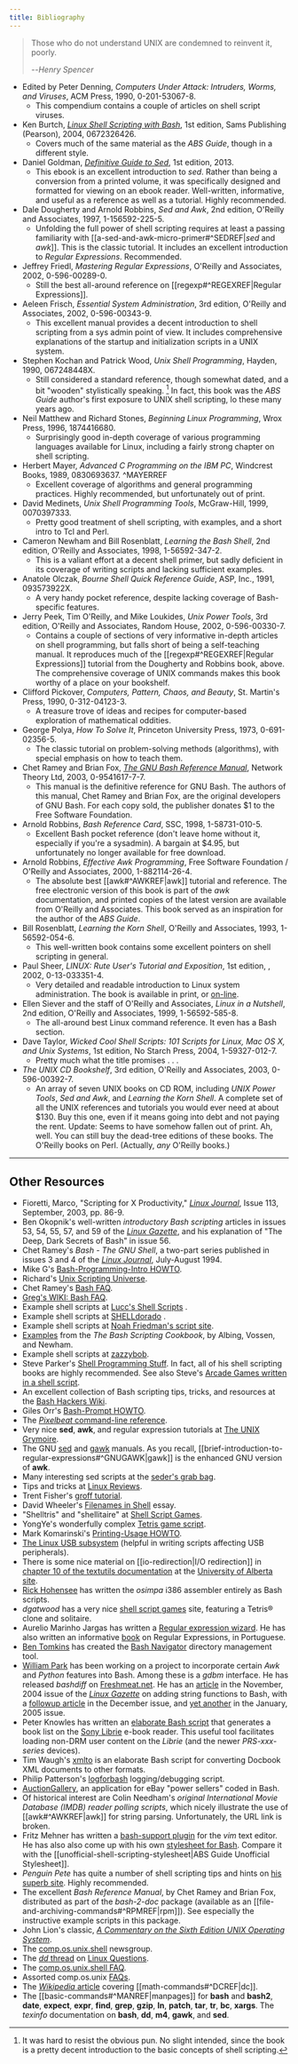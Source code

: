 ```yaml
---
title: Bibliography
---
```

> Those who do not understand UNIX are condemned to reinvent it, poorly.
>
> --<cite>Henry Spencer</cite>

- Edited by Peter Denning, *Computers Under Attack: Intruders, Worms, and Viruses*, ACM Press, 1990, 0-201-53067-8.
    - This compendium contains a couple of articles on shell script viruses.
- Ken Burtch, *[Linux Shell Scripting with Bash](http://www.samspublishing.com/title/0672326426)*, 1st edition, Sams Publishing (Pearson), 2004, 0672326426.
    - Covers much of the same material as the *ABS Guide*, though in a different style.
- Daniel Goldman, *[Definitive Guide to Sed](http://www.sed-book.com/)*, 1st edition, 2013.
    - This ebook is an excellent introduction to *sed*. Rather than being a conversion from a printed volume, it was specifically designed and formatted for viewing on an ebook reader. Well-written, informative, and useful as a reference as well as a tutorial. Highly recommended.
- Dale Dougherty and Arnold Robbins, *Sed and Awk*, 2nd edition, O'Reilly and Associates, 1997, 1-156592-225-5.
    - Unfolding the full power of shell scripting requires at least a passing familiarity with [[a-sed-and-awk-micro-primer#^SEDREF|*sed* and *awk*]]. This is the classic tutorial. It includes an excellent introduction to *Regular Expressions*. Recommended.
- Jeffrey Friedl, *Mastering Regular Expressions*, O'Reilly and Associates, 2002, 0-596-00289-0.
    - Still the best all-around reference on [[regexp#^REGEXREF|Regular Expressions]].
- Aeleen Frisch, *Essential System Administration*, 3rd edition, O'Reilly and Associates, 2002, 0-596-00343-9.
    - This excellent manual provides a decent introduction to shell scripting from a sys admin point of view. It includes comprehensive explanations of the startup and initialization scripts in a UNIX system.
- Stephen Kochan and Patrick Wood, *Unix Shell Programming*, Hayden, 1990, 067248448X.
    - Still considered a standard reference, though somewhat dated, and a bit "wooden" stylistically speaking. [^1] In fact, this book was the *ABS Guide* author's first exposure to UNIX shell scripting, lo these many years ago.
- Neil Matthew and Richard Stones, *Beginning Linux Programming*, Wrox Press, 1996, 1874416680.
    - Surprisingly good in-depth coverage of various programming languages available for Linux, including a fairly strong chapter on shell scripting.
- Herbert Mayer, *Advanced C Programming on the IBM PC*, Windcrest Books, 1989, 0830693637. ^MAYERREF
    - Excellent coverage of algorithms and general programming practices. Highly recommended, but unfortunately out of print.
- David Medinets, *Unix Shell Programming Tools*, McGraw-Hill, 1999, 0070397333.
    - Pretty good treatment of shell scripting, with examples, and a short intro to Tcl and Perl.
- Cameron Newham and Bill Rosenblatt, *Learning the Bash Shell*, 2nd edition, O'Reilly and Associates, 1998, 1-56592-347-2.
    - This is a valiant effort at a decent shell primer, but sadly deficient in its coverage of writing scripts and lacking sufficient examples.
- Anatole Olczak, *Bourne Shell Quick Reference Guide*, ASP, Inc., 1991, 093573922X.
    - A very handy pocket reference, despite lacking coverage of Bash-specific features.
- Jerry Peek, Tim O'Reilly, and Mike Loukides, *Unix Power Tools*, 3rd edition, O'Reilly and Associates, Random House, 2002, 0-596-00330-7.
    - Contains a couple of sections of very informative in-depth articles on shell programming, but falls short of being a self-teaching manual. It reproduces much of the [[regexp#^REGEXREF|Regular Expressions]] tutorial from the Dougherty and Robbins book, above. The comprehensive coverage of UNIX commands makes this book worthy of a place on your bookshelf.
- Clifford Pickover, *Computers, Pattern, Chaos, and Beauty*, St. Martin's Press, 1990, 0-312-04123-3.
    - A treasure trove of ideas and recipes for computer-based exploration of mathematical oddities.
- George Polya, *How To Solve It*, Princeton University Press, 1973, 0-691-02356-5.
    - The classic tutorial on problem-solving methods (algorithms), with special emphasis on how to teach them.
- Chet Ramey and Brian Fox, *[The GNU Bash Reference Manual](http://www.network-theory.co.uk/bash/manual/)*, Network Theory Ltd, 2003, 0-9541617-7-7.
    - This manual is the definitive reference for GNU Bash. The authors of this manual, Chet Ramey and Brian Fox, are the original developers of GNU Bash. For each copy sold, the publisher donates $1 to the Free Software Foundation.
- Arnold Robbins, *Bash Reference Card*, SSC, 1998, 1-58731-010-5.
    - Excellent Bash pocket reference (don't leave home without it, especially if you're a sysadmin). A bargain at $4.95, but unfortunately no longer available for free download.
- Arnold Robbins, *Effective Awk Programming*, Free Software Foundation / O'Reilly and Associates, 2000, 1-882114-26-4.
    - The absolute best [[awk#^AWKREF|awk]] tutorial and reference. The free electronic version of this book is part of the *awk* documentation, and printed copies of the latest version are available from O'Reilly and Associates.
      This book served as an inspiration for the author of the *ABS Guide*.
- Bill Rosenblatt, *Learning the Korn Shell*, O'Reilly and Associates, 1993, 1-56592-054-6.
    - This well-written book contains some excellent pointers on shell scripting in general.
- Paul Sheer, *LINUX: Rute User's Tutorial and Exposition*, 1st edition, , 2002, 0-13-033351-4.
    - Very detailed and readable introduction to Linux system administration.
      The book is available in print, or [on-line](http://burks.brighton.ac.uk/burks/linux/rute/rute.htm).
- Ellen Siever and the staff of O'Reilly and Associates, *Linux in a Nutshell*, 2nd edition, O'Reilly and Associates, 1999, 1-56592-585-8.
    - The all-around best Linux command reference. It even has a Bash section.
- Dave Taylor, *Wicked Cool Shell Scripts: 101 Scripts for Linux, Mac OS X, and Unix Systems*, 1st edition, No Starch Press, 2004, 1-59327-012-7.
    - Pretty much what the title promises . . .
- *The UNIX CD Bookshelf*, 3rd edition, O'Reilly and Associates, 2003, 0-596-00392-7.
    - An array of seven UNIX books on CD ROM, including *UNIX Power Tools*, *Sed and Awk*, and *Learning the Korn Shell*. A complete set of all the UNIX references and tutorials you would ever need at about $130. Buy this one, even if it means going into debt and not paying the rent.
      Update: Seems to have somehow fallen out of print. Ah, well. You can still buy the dead-tree editions of these books.
      The O'Reilly books on Perl. (Actually, *any* O'Reilly books.)

* * *
## Other Resources

- Fioretti, Marco, "Scripting for X Productivity," [*Linux Journal*](linuxjournal.com), Issue 113, September, 2003, pp. 86-9.
- Ben Okopnik's well-written *introductory Bash scripting* articles in issues 53, 54, 55, 57, and 59 of the [*Linux Gazette*](http://www.linuxgazette.net), and his explanation of "The Deep, Dark Secrets of Bash" in issue 56.
- Chet Ramey's *Bash - The GNU Shell*, a two-part series published in issues 3 and 4 of the [*Linux Journal*](http://www.linuxjournal.com), July-August 1994.
- Mike G's [Bash-Programming-Intro HOWTO](http://www.tldp.org/HOWTO/Bash-Prog-Intro-HOWTO.html).
- Richard's [Unix Scripting Universe](http://www.injunea.demon.co.uk/index.htm).
- Chet Ramey's [Bash FAQ](http://tiswww.case.edu/php/chet/bash/FAQ).
- [Greg's WIKI: Bash FAQ](http://wooledge.org:8000/BashFAQ).
- Example shell scripts at [Lucc's Shell Scripts](http://alge.anart.no/linux/scripts/) .
- Example shell scripts at [SHELLdorado](http://www.shelldorado.com) .
- Example shell scripts at [Noah Friedman's script site](http://www.splode.com/~friedman/software/scripts/src/).
- [Examples](http://bashcookbook.com/bashinfo/) from the *The Bash Scripting Cookbook*, by Albing, Vossen, and Newham.
- Example shell scripts at [zazzybob](http://www.zazzybob.com).
- Steve Parker's [Shell Programming Stuff](http://steve-parker.org/sh/sh.shtml). In fact, all of his shell scripting books are highly recommended. See also Steve's [Arcade Games written in a shell script](http://nixshell.wordpress.com/2011/07/13/arcade-games-written-in-a-shell-script/).
- An excellent collection of Bash scripting tips, tricks, and resources at the [Bash Hackers Wiki](http://www.bash-hackers.org/wiki.doku.php).
- Giles Orr's [Bash-Prompt HOWTO](http://www.tldp.org/HOWTO/Bash-Prompt-HOWTO/).
- The [*Pixelbeat* command-line reference](http://www.pixelbeat.org/cmdline.html).
- Very nice **sed**, **awk**, and regular expression tutorials at [The UNIX Grymoire](http://www.grymoire.com/Unix/index.html).
- The GNU [sed](http://www.gnu.org/software/sed/manual/) and [gawk](http://www.gnu.org/software/gawk/manual/) manuals. As you recall, [[brief-introduction-to-regular-expressions#^GNUGAWK|gawk]] is the enhanced GNU version of **awk**.
- Many interesting sed scripts at the [seder's grab bag](http://sed.sourceforge.net/grabbag/).
- Tips and tricks at [Linux Reviews](http://linuxreviews.org).
- Trent Fisher's [groff tutorial](http://www.cs.pdx.edu/~trent/gnu/groff/groff.html).
- David Wheeler's [Filenames in Shell](http://www.dwheeler.com/essays/filenames-in-shell.html) essay.
- "Shelltris" and "shellitaire" at [Shell Script Games](http://www.shellscriptgames.com).
- YongYe's wonderfully complex [Tetris game script](http://bash.deta.in/Tetris_Game.sh).
- Mark Komarinski's [Printing-Usage HOWTO](http://www.tldp.org/HOWTO/Printing-Usage-HOWTO.html).
- [The Linux USB subsystem](http://www.linux-usb.org/USB-guide/book1.html) (helpful in writing scripts affecting USB peripherals).
- There is some nice material on [[io-redirection|I/O redirection]] in [chapter 10 of the textutils documentation](http://sunsite.ualberta.ca/Documentation/Gnu/textutils-2.0/html_chapter/textutils_10.html) at the [University of Alberta site](http://sunsite.ualberta.ca/Documentation).
- [Rick Hohensee](mailto:humbubba@smarty.smart.net) has written the *osimpa* i386 assembler entirely as Bash scripts.
- *dgatwood* has a very nice [shell script games](http://www.shellscriptgames.com/) site, featuring a Tetris® clone and solitaire.
- Aurelio Marinho Jargas has written a [Regular expression wizard](http://txt2regex.sf.net). He has also written an informative [book](http://guia-er.sf.net) on Regular Expressions, in Portuguese.
- [Ben Tomkins](mailto:brtompkins@comcast.net) has created the [Bash Navigator](http://bashnavigator.sourceforge.net) directory management tool.
- [William Park](mailto:opengeometry@yahoo.ca) has been working on a project to incorporate certain *Awk* and *Python* features into Bash. Among these is a *gdbm* interface. He has released *bashdiff* on [Freshmeat.net](http://freshmeat.net). He has an [article](http://linuxgazette.net/108/park.html) in the November, 2004 issue of the [*Linux Gazette*](http://www.linuxgazette.net) on adding string functions to Bash, with a [followup article](http://linuxgazette.net/109/park.html) in the December issue, and [yet another](http://linuxgazette.net/110/park.htm) in the January, 2005 issue.
- Peter Knowles has written an [elaborate Bash script](http://booklistgensh.peterknowles.com/) that generates a book list on the [Sony Librie](http://www.dottocomu.com/b/archives/002571.html) e-book reader. This useful tool facilitates loading non-DRM user content on the *Librie* (and the newer *PRS-xxx-series* devices).
- Tim Waugh's [xmlto](http://cyberelk.net/tim/xmlto/) is an elaborate Bash script for converting Docbook XML documents to other formats.
- Philip Patterson's [logforbash](http://www.gossiplabs.org) logging/debugging script.
- [AuctionGallery](http://auctiongallery.sourceforge.net), an application for eBay "power sellers" coded in Bash.
- Of historical interest are Colin Needham's *original International Movie Database (IMDB) reader polling scripts*, which nicely illustrate the use of [[awk#^AWKREF|awk]] for string parsing. Unfortunately, the URL link is broken.
- Fritz Mehner has written a [bash-support plugin](http://vim.sourceforge.net/scripts/script.php?script_id=365) for the _vim_ text editor. He has also also come up with his own [stylesheet for Bash](http://lug.fh-swf.de/vim/vim-bash/StyleGuideShell.en.pdf). Compare it with the [[unofficial-shell-scripting-stylesheet|ABS Guide Unofficial Stylesheet]].
- *Penguin Pete* has quite a number of shell scripting tips and hints on [his superb site](http://www.penguinpetes.com). Highly recommended.
- The excellent *Bash Reference Manual*, by Chet Ramey and Brian Fox, distributed as part of the *bash-2-doc* package (available as an [[file-and-archiving-commands#^RPMREF|rpm]]). See especially the instructive example scripts in this package.
- John Lion's classic, [*A Commentary on the Sixth Edition UNIX Operating System*](http://www.lemis.com/grog/Documentation/Lions/index.html).
- The [comp.os.unix.shell](news:comp.unix.shell) newsgroup.
- The [*dd* thread](http://www.linuxquestions.org/questions/showthread.php?t=362506) on [Linux Questions](http://www.linuxquestions.org).
- The [comp.os.unix.shell FAQ](http://www.newsville.com/cgi-bin/getfaq?file=comp.unix.shell/comp.unix.shell*FAQ*-*Answers*to*Frequently*Asked_Questions).
- Assorted comp.os.unix [FAQs](http://www.faqs.org/faqs/by-newsgroup/comp/comp.unix.shell.html).
- The [*Wikipedia* article](http://en.wikipedia.org/wiki/Dc_(Unix)) covering [[math-commands#^DCREF|dc]].
- The [[basic-commands#^MANREF|manpages]] for **bash** and **bash2**, **date**, **expect**, **expr**, **find**, **grep**, **gzip**, **ln**, **patch**, **tar**, **tr**, **bc**, **xargs**. The *texinfo* documentation on **bash**, **dd**, **m4**, **gawk**, and **sed**.

[^1]: It was hard to resist the obvious pun. No slight intended, since the book is a pretty decent introduction to the basic concepts of shell scripting.
